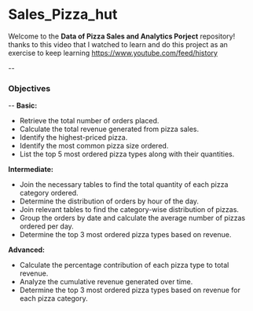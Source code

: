 # Sales_Pizza_hut

Welcome to the **Data of Pizza Sales and Analytics Porject** repository! thanks to this video that I watched to learn and do this project as an exercise to keep learning https://www.youtube.com/feed/history

--
### Objectives
-- 
**Basic:**

- Retrieve the total number of orders placed.
- Calculate the total revenue generated from pizza sales.
- Identify the highest-priced pizza.
- Identify the most common pizza size ordered.
- List the top 5 most ordered pizza types along with their quantities.


**Intermediate:**

- Join the necessary tables to find the total quantity of each pizza category ordered.
- Determine the distribution of orders by hour of the day.
- Join relevant tables to find the category-wise distribution of pizzas.
- Group the orders by date and calculate the average number of pizzas ordered per day.
- Determine the top 3 most ordered pizza types based on revenue.

**Advanced:**

- Calculate the percentage contribution of each pizza type to total revenue.
- Analyze the cumulative revenue generated over time.
- Determine the top 3 most ordered pizza types based on revenue for each pizza category.
